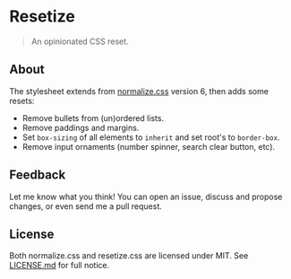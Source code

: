 # Resetize

> An opinionated CSS reset.

## About

The stylesheet extends from [normalize.css](http://necolas.github.io/normalize.css/) version 6, then adds some resets:

- Remove bullets from (un)ordered lists.
- Remove paddings and margins.
- Set `box-sizing` of all elements to `inherit` and set root's to `border-box`.
- Remove input ornaments (number spinner, search clear button, etc).

## Feedback

Let me know what you think! You can open an issue, discuss and propose changes, or even send me a pull request.

## License

Both normalize.css and resetize.css are licensed under MIT. See [LICENSE.md](LICENSE.md) for full notice.
